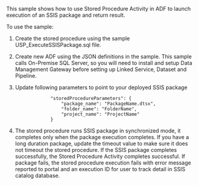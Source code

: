 This sample shows how to use Stored Procedure Activity in ADF to launch execution of an SSIS package and return result. 

To use the sample:
1. Create the stored procedure using the sample USP_ExecuteSSISPackage.sql file. 
2. Create new ADF using the JSON definitions in the sample. This sample calls On-Premise SQL Server, so you will need to install and setup Data Management Gateway before setting up Linked Service, Dataset and Pipeline. 
3. Update following parameters to point to your deployed SSIS package

                    "storedProcedureParameters": {
                        "package_name": "PackageName.dtsx",
                        "folder_name": "FolderName",
                        "project_name": "ProjectName"
                    }
4. The stored procedure runs SSIS package in synchronized mode, it completes only when the package execution completes. If you have a long duration package, update the timeout value to make sure it does not timeout the stored procedure. If the SSIS package completes successfully, the Stored Procedure Activity completes successful. If package fails, the stored procedure execution fails with error message reported to portal and an execution ID for user to track detail in SSIS catalog database. 